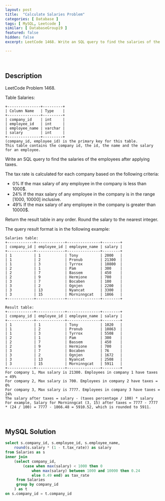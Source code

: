```yaml
---
layout: post
title:  "Calculate Salaries Problem"
categories: [ Database ]
tags: [ MySQL, Leetcode ]
similar: [ DatabaseGroup19 ]
featured: false
hidden: false
excerpt: LeetCode 1468. Write an SQL query to find the salaries of the employees after applying taxes.

---
```


<br />

## Description

LeetCode Problem 1468. 

Table Salaries:

```
+---------------+---------+
| Column Name   | Type    |
+---------------+---------+
| company_id    | int     |
| employee_id   | int     |
| employee_name | varchar |
| salary        | int     |
+---------------+---------+
(company_id, employee_id) is the primary key for this table.
This table contains the company id, the id, the name and the salary for an employee.
```

Write an SQL query to find the salaries of the employees after applying taxes.

The tax rate is calculated for each company based on the following criteria:

* 0% If the max salary of any employee in the company is less than 1000$.
* 24% If the max salary of any employee in the company is in the range [1000, 10000] inclusive.
* 49% If the max salary of any employee in the company is greater than 10000$.

Return the result table in any order. Round the salary to the nearest integer.

The query result format is in the following example:

```
Salaries table:
+------------+-------------+---------------+--------+
| company_id | employee_id | employee_name | salary |
+------------+-------------+---------------+--------+
| 1          | 1           | Tony          | 2000   |
| 1          | 2           | Pronub        | 21300  |
| 1          | 3           | Tyrrox        | 10800  |
| 2          | 1           | Pam           | 300    |
| 2          | 7           | Bassem        | 450    |
| 2          | 9           | Hermione      | 700    |
| 3          | 7           | Bocaben       | 100    |
| 3          | 2           | Ognjen        | 2200   |
| 3          | 13          | Nyancat       | 3300   |
| 3          | 15          | Morninngcat   | 1866   |
+------------+-------------+---------------+--------+

Result table:
+------------+-------------+---------------+--------+
| company_id | employee_id | employee_name | salary |
+------------+-------------+---------------+--------+
| 1          | 1           | Tony          | 1020   |
| 1          | 2           | Pronub        | 10863  |
| 1          | 3           | Tyrrox        | 5508   |
| 2          | 1           | Pam           | 300    |
| 2          | 7           | Bassem        | 450    |
| 2          | 9           | Hermione      | 700    |
| 3          | 7           | Bocaben       | 76     |
| 3          | 2           | Ognjen        | 1672   |
| 3          | 13          | Nyancat       | 2508   |
| 3          | 15          | Morninngcat   | 5911   |
+------------+-------------+---------------+--------+
For company 1, Max salary is 21300. Employees in company 1 have taxes = 49%
For company 2, Max salary is 700. Employees in company 2 have taxes = 0%
For company 3, Max salary is 7777. Employees in company 3 have taxes = 24%
The salary after taxes = salary - (taxes percentage / 100) * salary
For example, Salary for Morninngcat (3, 15) after taxes = 7777 - 7777 * (24 / 100) = 7777 - 1866.48 = 5910.52, which is rounded to 5911.
```

<br />

## MySQL Solution


```sql
select s.company_id, s.employee_id, s.employee_name,
    round(s.salary * (1 - t.tax_rate)) as salary
from Salaries as s
inner join
    (select company_id,
        (case when max(salary) < 1000 then 0
            when max(salary) between 1000 and 10000 then 0.24
            else 0.49 end) as tax_rate 
     from Salaries 
     group by company_id
    ) as t
on s.company_id = t.company_id
```
